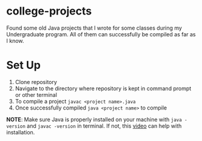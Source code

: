 # college-projects

Found some old Java projects that I wrote for some classes during my Undergraduate program. All of them can successfully be compiled as far as I know.

# Set Up
1. Clone repository
2. Navigate to the directory where repository is kept in command prompt or other terminal
3. To compile a project ```javac <project name>.java```
4. Once successfully compiled ```java <project name>``` to compile

**NOTE**: Make sure Java is properly installed on your machine with ```java -version``` and ```javac -version``` in terminal. If not, this [video](https://www.youtube.com/watch?v=IJ-PJbvJBGs) can help with installation.
